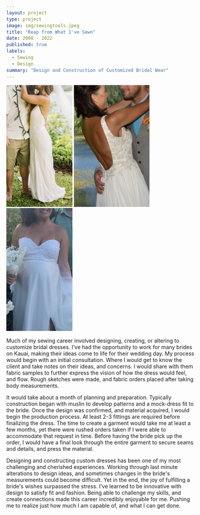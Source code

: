 ```yaml
---
layout: project
type: project
image: img/sewingtools.jpeg
title: "Reap from What I've Sewn"
date: 2008 - 2022
published: true
labels:
  - Sewing
  - Design
summary: "Design and Construction of Customized Bridal Wear"
---
```

<div class="text-center p-4">
  <img width="175px" 
       src="../img/candj.JPG" 
       class="img-thumbnail" >
  <img width="200px" 
       src="../img/tiare.jpeg" 
       class="img-thumbnail" >
   <img width="175px" 
       src="../img/kilauea.JPG" 
       class="img-thumbnail" >

</div>

Much of my sewing career involved designing, creating, or altering to customize bridal dresses. I’ve had the opportunity to work for many brides on Kauai, making their ideas come to life for their wedding day. My process would begin with an initial consultation. Where I would get to know the client and take notes on their ideas, and concerns. I would share with them fabric samples to further express the vision of how the dress would feel, and flow. Rough sketches were made, and fabric orders placed after taking body measurements. 

It would take about a month of planning and preparation. Typically construction began with muslin to develop patterns and a mock-dress fit to the bride. Once the design was confirmed, and material acquired, I would begin the production process. At least 2-3 fittings are required before finalizing the dress. The time to create a garment would take me at least a few months, yet there were rushed orders taken if I were able to accommodate that request in time. Before having the bride pick up the order, I would have a final look through the entire garment to secure seams and details, and press the material.
 
Designing and constructing custom dresses has been one of my most challenging and cherished experiences. Working through last minute alterations to design ideas, and sometimes changes in the bride's measurements could become difficult. Yet in the end, the joy of fulfilling a bride's wishes surpassed the stress. I’ve learned to be innovative with design to satisfy fit and fashion. Being able to challenge my skills, and create connections made this career incredibly enjoyable for me. Pushing me to realize just how much I am capable of, and what I can get done.
